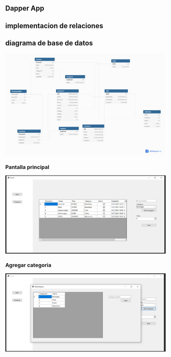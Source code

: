 ## Dapper App

## implementacion de relaciones

## diagrama de base de datos

![](./Screenshots/diagrama.png)

### Pantalla principal

![](./Screenshots/menu.png)

### Agregar categoria

![](./Screenshots/add_cat.png)
